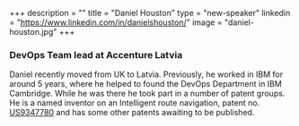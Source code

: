 +++
description = ""
title = "Daniel Houston"
type = "new-speaker"
linkedin = "https://www.linkedin.com/in/danielshouston/"
image = "daniel-houston.jpg"
+++
<h3>DevOps Team lead at Accenture Latvia</h3>

<p>Daniel recently moved from UK to Latvia. Previously, he worked in IBM for around 5 years, where he helped to found the DevOps Department in IBM Cambridge. While he was there he took part in a number of patent groups. He is a named inventor on an Intelligent route navigation, patent no. <a href="https://www.google.com/patents/US9347780">US9347780</a> and has some other patents awaiting to be published.</p>